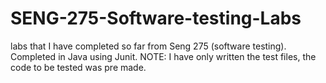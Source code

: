 # SENG-275-Software-testing-Labs
labs that I have completed so far from Seng 275 (software testing). Completed in Java using Junit. 
NOTE: I have only written the test files, the code to be tested was pre made.
